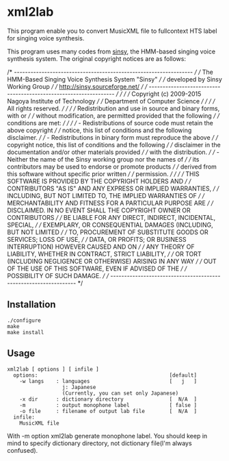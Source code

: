 # xml2lab

This program enable you to convert MusicXML file to fullcontext HTS label for singing voice synthesis.

This program uses many codes from [sinsy](http://www.sinsy.jp/), the HMM-based singing voice synthesis system.  The original copyright notices are as follows:

/* ----------------------------------------------------------------- */
/*           The HMM-Based Singing Voice Synthesis System "Sinsy"    */
/*           developed by Sinsy Working Group                        */
/*           http://sinsy.sourceforge.net/                           */
/* ----------------------------------------------------------------- */
/*                                                                   */
/*  Copyright (c) 2009-2015  Nagoya Institute of Technology          */
/*                           Department of Computer Science          */
/*                                                                   */
/* All rights reserved.                                              */
/*                                                                   */
/* Redistribution and use in source and binary forms, with or        */
/* without modification, are permitted provided that the following   */
/* conditions are met:                                               */
/*                                                                   */
/* - Redistributions of source code must retain the above copyright  */
/*   notice, this list of conditions and the following disclaimer.   */
/* - Redistributions in binary form must reproduce the above         */
/*   copyright notice, this list of conditions and the following     */
/*   disclaimer in the documentation and/or other materials provided */
/*   with the distribution.                                          */
/* - Neither the name of the Sinsy working group nor the names of    */
/*   its contributors may be used to endorse or promote products     */
/*   derived from this software without specific prior written       */
/*   permission.                                                     */
/*                                                                   */
/* THIS SOFTWARE IS PROVIDED BY THE COPYRIGHT HOLDERS AND            */
/* CONTRIBUTORS "AS IS" AND ANY EXPRESS OR IMPLIED WARRANTIES,       */
/* INCLUDING, BUT NOT LIMITED TO, THE IMPLIED WARRANTIES OF          */
/* MERCHANTABILITY AND FITNESS FOR A PARTICULAR PURPOSE ARE          */
/* DISCLAIMED. IN NO EVENT SHALL THE COPYRIGHT OWNER OR CONTRIBUTORS */
/* BE LIABLE FOR ANY DIRECT, INDIRECT, INCIDENTAL, SPECIAL,          */
/* EXEMPLARY, OR CONSEQUENTIAL DAMAGES (INCLUDING, BUT NOT LIMITED   */
/* TO, PROCUREMENT OF SUBSTITUTE GOODS OR SERVICES; LOSS OF USE,     */
/* DATA, OR PROFITS; OR BUSINESS INTERRUPTION) HOWEVER CAUSED AND ON */
/* ANY THEORY OF LIABILITY, WHETHER IN CONTRACT, STRICT LIABILITY,   */
/* OR TORT (INCLUDING NEGLIGENCE OR OTHERWISE) ARISING IN ANY WAY    */
/* OUT OF THE USE OF THIS SOFTWARE, EVEN IF ADVISED OF THE           */
/* POSSIBILITY OF SUCH DAMAGE.                                       */
/* ----------------------------------------------------------------- */

## Installation

```
./configure
make
make install
```

## Usage
```
xml2lab [ options ] [ infile ]
  options:                                           [default]
    -w langs    : languages                          [   j   ]
                  j: Japanese
                  (Currently, you can set only Japanese)
    -x dir      : dictionary directory               [  N/A  ]
    -m          : output monophone label             [ false ]
    -o file     : filename of output lab file        [  N/A  ]
  infile:
    MusicXML file
```

With -m option xml2lab generate monophone label.  You should keep in mind to specify dictionary directory, not dictionary file(I'm always confused).

